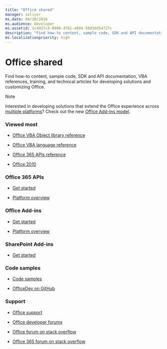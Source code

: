 ```yaml
---
title: "Office shared"
manager: soliver
ms.date: 04/20/2016
ms.audience: Developer
ms.assetid: 1c4937c4-0998-4f81-a994-50d3dd54727c
description: "Find how-to content, sample code, SDK and API documentation, VBA references, training, and technical articles for developing solutions and customizing Office."
ms.localizationpriority: high
---
```


# Office shared

Find how-to content, sample code, SDK and API documentation, VBA references, training, and technical articles for developing solutions and customizing Office.
  
> [!NOTE]
> Interested in developing solutions that extend the Office experience across [multiple platforms](/javascript/api/requirement-sets)? Check out the new [Office Add-ins model](/office/dev/add-ins/overview/office-add-ins).
  
### Viewed most
  
- [Office VBA Object library reference](/office/vba/api/overview/library-reference)
  
- [Office VBA language reference](/office/vba/api/overview/language-reference)
  
- [Office 365 APIs reference](/previous-versions/office/office-365-api/)
  
- [Office 2010](/previous-versions/office/developer/office-2010/cc313152(v=office.12))
  
### Office 365 APIs
  
- [Get started](https://developer.microsoft.com/office/docs)
  
- [Platform overview](/previous-versions/office/office-365-api/)
  
### Office Add-ins
  
- [Get started](/office/dev/add-ins/)

- [Platform overview](/office/dev/add-ins/overview/office-add-ins)
  
### SharePoint Add-ins
  
- [Get started](/sharepoint/dev/sp-add-ins/sharepoint-add-ins)
  
### Code samples
  
- [Code samples](https://developer.microsoft.com/microsoft-365/gallery/?filterBy=Samples)
  
- [OfficeDev on GitHub](https://github.com/OfficeDev)
  
### Support
  
- [Office support](https://support.office.com/)
  
- [Office developer forums](https://social.msdn.microsoft.com/Forums/office/home?category=officedev)
  
- [Office forum on stack overflow](https://stackoverflow.com/questions/tagged/ms-office)
  
- [Office 365 forum on stack overflow](https://stackoverflow.com/questions/tagged/office365)
